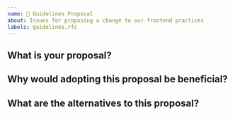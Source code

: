```yaml
---
name: 💍 Guidelines Proposal
about: Issues for proposing a change to our frontend practices
labels: guidelines,rfc
---
```


<!--

Before making a proposal, have you used the issue search functionality?

-->

## What is your proposal?

## Why would adopting this proposal be beneficial?

## What are the alternatives to this proposal?
